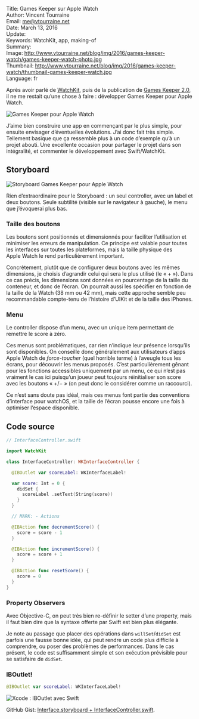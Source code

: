 Title:     Games Keeper sur Apple Watch  
Author:    Vincent Tourraine  
Email:     me@vtourraine.net  
Date:      March 13, 2016  
Update:   
Keywords:  WatchKit, app, making-of  
Summary:     
Image:     http://www.vtourraine.net/blog/img/2016/games-keeper-watch/games-keeper-watch-photo.jpg  
Thumbnail: http://www.vtourraine.net/blog/img/2016/games-keeper-watch/thumbnail-games-keeper-watch.jpg  
Language:  fr  


Après avoir parlé de [WatchKit](http://www.vtourraine.net/blog/2016/watchos-2-transition), puis de la publication de [Games Keeper 2.0](http://www.vtourraine.net/blog/2016/games-keeper-2-0), il ne me restait qu’une chose à faire : développer Games Keeper pour Apple Watch.

![Games Keeper pour Apple Watch](http://www.vtourraine.net/blog/img/2016/games-keeper-watch/games-keeper-watch-photo.jpg)

J’aime bien construire une app en commençant par le plus simple, pour ensuite envisager d’éventuelles évolutions. J’ai donc fait très simple. Tellement basique que ça ressemble plus à un code d’exemple qu’à un projet abouti. Une excellente occasion pour partager le projet dans son intégralité, et commenter le développement avec Swift/WatchKit.


## Storyboard

![Storyboard Games Keeper pour Apple Watch](http://www.vtourraine.net/blog/img/2016/games-keeper-watch/games-keeper-watch-storyboard.png)

Rien d’extraordinaire pour le Storyboard : un seul controller, avec un label et deux boutons. Seule subtilité (visible sur le navigateur à gauche), le menu que j’évoquerai plus bas.


### Taille des boutons

Les boutons sont positionnés et dimensionnés pour faciliter l’utilisation et minimiser les erreurs de manipulation. Ce principe est valable pour toutes les interfaces sur toutes les plateformes, mais la taille physique des Apple Watch le rend particulièrement important.

Concrètement, plutôt que de configurer deux boutons avec les mêmes dimensions, je choisis d’agrandir celui qui sera le plus utilisé (le « + »). Dans ce cas précis, les dimensions sont données en pourcentage de la taille du conteneur, et donc de l’écran. On pourrait aussi les spécifier en fonction de la taille de la Watch (38 mm ou 42 mm), mais cette approche semble peu recommandable compte-tenu de l’histoire d’UIKit et de la taille des iPhones.


### Menu

Le controller dispose d’un menu, avec un unique item permettant de remettre le score à zéro.

Ces menus sont problématiques, car rien n’indique leur présence lorsqu’ils sont disponibles. On conseille donc généralement aux utilisateurs d’apps Apple Watch de _force-toucher_ (quel horrible terme) à l’aveugle tous les écrans, pour découvrir les menus proposés. C’est particulièrement gênant pour les fonctions accessibles uniquement par un menu, ce qui n’est pas vraiment le cas ici puisqu’un joueur peut toujours réinitialiser son score avec les boutons « +/− » (on peut donc le considérer comme un raccourci).

Ce n’est sans doute pas idéal, mais ces menus font partie des conventions d’interface pour watchOS, et la taille de l’écran pousse encore une fois à optimiser l’espace disponible.


## Code source

``` swift
// InterfaceController.swift

import WatchKit

class InterfaceController: WKInterfaceController {

  @IBOutlet var scoreLabel: WKInterfaceLabel!

  var score: Int = 0 {
    didSet {
      scoreLabel .setText(String(score))
    }
  }

  // MARK: - Actions

  @IBAction func decrementScore() {
    score = score - 1
  }

  @IBAction func incrementScore() {
    score = score + 1
  }

  @IBAction func resetScore() {
    score = 0
  }
}
```


### Property Observers

Avec Objective-C, on peut très bien re-définir le setter d’une property, mais il faut bien dire que la syntaxe offerte par Swift est bien plus élégante.

Je note au passage que placer des opérations dans `willSet`/`didSet` est parfois une fausse bonne idée, qui peut rendre un code plus difficile à comprendre, ou poser des problèmes de performances. Dans le cas présent, le code est suffisamment simple et son exécution prévisible pour se satisfaire de `didSet`.


### IBOutlet!

``` swift
@IBOutlet var scoreLabel: WKInterfaceLabel!
```

![Xcode : IBOutlet avec Swift](http://www.vtourraine.net/blog/img/2016/games-keeper-watch/xcode-swift-iboutlet.png)


GitHub Gist: [Interface.storyboard + InterfaceController.swift](https://gist.github.com/vtourraine/86f8871fdbbb696064b2).
